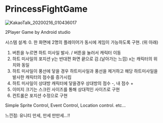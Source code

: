 # PrincessFightGame

![KakaoTalk_20200216_010436017](https://user-images.githubusercontent.com/37606666/74591126-ba3b1600-5058-11ea-8f3f-0c05a403d1b9.jpg)

2Player Game
by Android studio

시스템 설계:
0. 한 화면에 2명의 플레이어가 동시에 게임이 가능하도록 구현. (위 아래)
1. 버튼을 누르면 하트 미사일 발사. / 버튼을 눌러서 캐릭터 이동
2. 하트 미사일의 포지션 y는 반대편 화면 끝으로 감.(날아가는 느낌) x는 캐릭터의 위치와 동일
3. 하트 미사일이 풍선에 닿을 경우 하트미사일과 풍선을 제거하고 해당 하트미사일을 발사한 캐릭터의 점수를 증가시킴
4. 하트 미사일이 상대방 캐릭터에 닿을경우 상대방의 점수 -, 내 점수 +
5. 이미지 크기는 스크린 사이즈를 통해 상대적인 사이즈로 구현
6. 컨트롤은 포지션 수정으로 구현

Simple Sprite Control, Event Control, Location control. etc...

느낀점: 유니티 만세, 만세 만만세...!!
